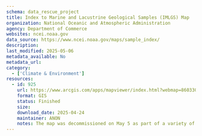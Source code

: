 ```yaml
---
schema: data_rescue_project 
title: Index to Marine and Lacustrine Geological Samples (IMLGS) Map
organization: National Oceanic and Atmospheric Administration
agency: Department of Commerce
websites: ncei.noaa.gov
data_source: https://www.ncei.noaa.gov/maps/sample_index/
description: 
last_modified: 2025-05-06
metadata_available: No
metadata_url: 
category:
  - ['Climate & Environment'] 
resources:
  - id: 925
    url: https://www.arcgis.com/apps/mapviewer/index.html?webmap=860330143ea34d8f9f47127d939161b7
    format: GIS
    status: Finished
    size: 
    download_date: 2025-04-24
    maintainer: ANON
    notes: The map was decommissioned on May 5 as part of a variety of decommissioned maps listed by NOAA.
---
```

